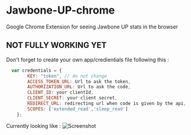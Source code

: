 Jawbone-UP-chrome
=================

Google Chrome Extension for seeing Jawbone UP stats in the browser


## NOT FULLY WORKING YET
Don't forget to create your own app/credientials file following this :
```javascript
  var credentials = {
        KEY: "token", // do not change
        ACCESS_TOKEN_URL: Url to ask the token,
        AUTHORIZATION_URL: Url to ask the code,
        CLIENT_ID: your clientId,
        CLIENT_SECRET: your client secret,
        REDIRECT_URL: redirecting url when code is given by the api,
        SCOPES: ['extended_read','sleep_read']
    };
```

Currently looking like : 
![Screenshot](http://i.imgur.com/UGxCxzl.png)
